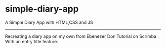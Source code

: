 # simple-diary-app
A Simple Diary App with HTML,CSS and JS
<hr>

Recreating a diary app on my own from Ebenezer Don Tutorial on Scrimba. 
With an entry title feature.
